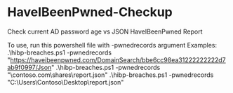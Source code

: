 # HaveIBeenPwned-Checkup
Check current AD password age vs  JSON HaveIBeenPwned Report

To use, run this powershell file with -pwnedrecords argument
Examples:
.\hibp-breaches.ps1 -pwnedrecords "https://haveibeenpwned.com/DomainSearch/bbe6cc98ea31222222222d7ab9f0997/Json"
.\hibp-breaches.ps1 -pwnedrecords "\\contoso.com\shares\report.json"
.\hibp-breaches.ps1 -pwnedrecords "C:\Users\Contoso\Desktop\report.json"
